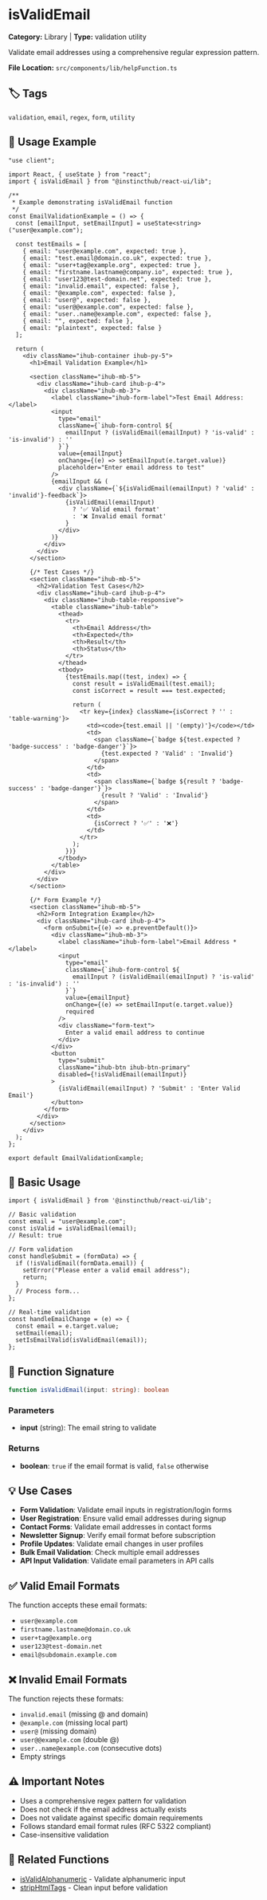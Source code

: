 # isValidEmail

**Category:** Library | **Type:** validation utility

Validate email addresses using a comprehensive regular expression pattern.

**File Location:** `src/components/lib/helpFunction.ts`

## 🏷️ Tags

`validation`, `email`, `regex`, `form`, `utility`

## 📖 Usage Example

```tsx
"use client";

import React, { useState } from "react";
import { isValidEmail } from "@instincthub/react-ui/lib";

/**
 * Example demonstrating isValidEmail function
 */
const EmailValidationExample = () => {
  const [emailInput, setEmailInput] = useState<string>("user@example.com");

  const testEmails = [
    { email: "user@example.com", expected: true },
    { email: "test.email@domain.co.uk", expected: true },
    { email: "user+tag@example.org", expected: true },
    { email: "firstname.lastname@company.io", expected: true },
    { email: "user123@test-domain.net", expected: true },
    { email: "invalid.email", expected: false },
    { email: "@example.com", expected: false },
    { email: "user@", expected: false },
    { email: "user@@example.com", expected: false },
    { email: "user..name@example.com", expected: false },
    { email: "", expected: false },
    { email: "plaintext", expected: false }
  ];

  return (
    <div className="ihub-container ihub-py-5">
      <h1>Email Validation Example</h1>

      <section className="ihub-mb-5">
        <div className="ihub-card ihub-p-4">
          <div className="ihub-mb-3">
            <label className="ihub-form-label">Test Email Address:</label>
            <input
              type="email"
              className={`ihub-form-control ${
                emailInput ? (isValidEmail(emailInput) ? 'is-valid' : 'is-invalid') : ''
              }`}
              value={emailInput}
              onChange={(e) => setEmailInput(e.target.value)}
              placeholder="Enter email address to test"
            />
            {emailInput && (
              <div className={`${isValidEmail(emailInput) ? 'valid' : 'invalid'}-feedback`}>
                {isValidEmail(emailInput) 
                  ? '✅ Valid email format' 
                  : '❌ Invalid email format'
                }
              </div>
            )}
          </div>
        </div>
      </section>

      {/* Test Cases */}
      <section className="ihub-mb-5">
        <h2>Validation Test Cases</h2>
        <div className="ihub-card ihub-p-4">
          <div className="ihub-table-responsive">
            <table className="ihub-table">
              <thead>
                <tr>
                  <th>Email Address</th>
                  <th>Expected</th>
                  <th>Result</th>
                  <th>Status</th>
                </tr>
              </thead>
              <tbody>
                {testEmails.map((test, index) => {
                  const result = isValidEmail(test.email);
                  const isCorrect = result === test.expected;
                  
                  return (
                    <tr key={index} className={isCorrect ? '' : 'table-warning'}>
                      <td><code>{test.email || '(empty)'}</code></td>
                      <td>
                        <span className={`badge ${test.expected ? 'badge-success' : 'badge-danger'}`}>
                          {test.expected ? 'Valid' : 'Invalid'}
                        </span>
                      </td>
                      <td>
                        <span className={`badge ${result ? 'badge-success' : 'badge-danger'}`}>
                          {result ? 'Valid' : 'Invalid'}
                        </span>
                      </td>
                      <td>
                        {isCorrect ? '✅' : '❌'}
                      </td>
                    </tr>
                  );
                })}
              </tbody>
            </table>
          </div>
        </div>
      </section>

      {/* Form Example */}
      <section className="ihub-mb-5">
        <h2>Form Integration Example</h2>
        <div className="ihub-card ihub-p-4">
          <form onSubmit={(e) => e.preventDefault()}>
            <div className="ihub-mb-3">
              <label className="ihub-form-label">Email Address *</label>
              <input
                type="email"
                className={`ihub-form-control ${
                  emailInput ? (isValidEmail(emailInput) ? 'is-valid' : 'is-invalid') : ''
                }`}
                value={emailInput}
                onChange={(e) => setEmailInput(e.target.value)}
                required
              />
              <div className="form-text">
                Enter a valid email address to continue
              </div>
            </div>
            <button 
              type="submit" 
              className="ihub-btn ihub-btn-primary"
              disabled={!isValidEmail(emailInput)}
            >
              {isValidEmail(emailInput) ? 'Submit' : 'Enter Valid Email'}
            </button>
          </form>
        </div>
      </section>
    </div>
  );
};

export default EmailValidationExample;
```

## 🚀 Basic Usage

```tsx
import { isValidEmail } from '@instincthub/react-ui/lib';

// Basic validation
const email = "user@example.com";
const isValid = isValidEmail(email);
// Result: true

// Form validation
const handleSubmit = (formData) => {
  if (!isValidEmail(formData.email)) {
    setError("Please enter a valid email address");
    return;
  }
  // Process form...
};

// Real-time validation
const handleEmailChange = (e) => {
  const email = e.target.value;
  setEmail(email);
  setIsEmailValid(isValidEmail(email));
};
```

## 🔧 Function Signature

```typescript
function isValidEmail(input: string): boolean
```

### Parameters

- **input** (string): The email string to validate

### Returns

- **boolean**: `true` if the email format is valid, `false` otherwise

## 💡 Use Cases

- **Form Validation**: Validate email inputs in registration/login forms
- **User Registration**: Ensure valid email addresses during signup
- **Contact Forms**: Validate email addresses in contact forms
- **Newsletter Signup**: Verify email format before subscription
- **Profile Updates**: Validate email changes in user profiles
- **Bulk Email Validation**: Check multiple email addresses
- **API Input Validation**: Validate email parameters in API calls

## ✅ Valid Email Formats

The function accepts these email formats:

- `user@example.com`
- `firstname.lastname@domain.co.uk`
- `user+tag@example.org`
- `user123@test-domain.net`
- `email@subdomain.example.com`

## ❌ Invalid Email Formats

The function rejects these formats:

- `invalid.email` (missing @ and domain)
- `@example.com` (missing local part)
- `user@` (missing domain)
- `user@@example.com` (double @)
- `user..name@example.com` (consecutive dots)
- Empty strings

## ⚠️ Important Notes

- Uses a comprehensive regex pattern for validation
- Does not check if the email address actually exists
- Does not validate against specific domain requirements
- Follows standard email format rules (RFC 5322 compliant)
- Case-insensitive validation

## 🔗 Related Functions

- [isValidAlphanumeric](./isValidAlphanumeric.md) - Validate alphanumeric input
- [stripHtmlTags](./stripHtmlTags.md) - Clean input before validation